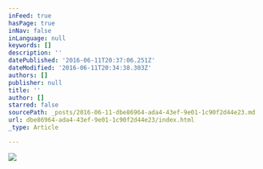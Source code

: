 ```yaml
---
inFeed: true
hasPage: true
inNav: false
inLanguage: null
keywords: []
description: ''
datePublished: '2016-06-11T20:37:06.251Z'
dateModified: '2016-06-11T20:34:38.303Z'
authors: []
publisher: null
title: ''
author: []
starred: false
sourcePath: _posts/2016-06-11-dbe86964-ada4-43ef-9e01-1c90f2d44e23.md
url: dbe86964-ada4-43ef-9e01-1c90f2d44e23/index.html
_type: Article

---
```

![](https://the-grid-user-content.s3-us-west-2.amazonaws.com/e18001e0-0dac-4c8f-b439-8c6797ecfdfe.jpg)